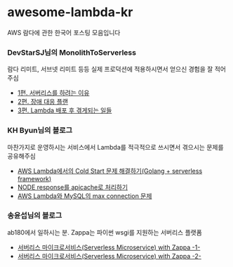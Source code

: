 # awesome-lambda-kr
AWS 람다에 관한 한국어 포스팅 모음입니다

### DevStarSJ님의 MonolithToServerless
람다 리미트, 서브넷 리미트 등등 실제 프로덕션에 적용하시면서 얻으신 경험을 잘 적어주심
- [1편. 서버리스를 하려는 이유](https://github.com/DevStarSJ/Study/blob/master/Blog/Cloud/AWS/Serverless/MonolithToServerless.01.md)
- [2편. 장애 대응 플랜](https://github.com/DevStarSJ/Study/blob/master/Blog/Cloud/AWS/Serverless/MonolithToServerless.02.md)
- [3편. Lambda 배포 후 겪게되는 일들](https://github.com/DevStarSJ/Study/blob/master/Blog/Cloud/AWS/Serverless/MonolithToServerless.03.md)

### KH Byun님의 블로그
마찬가지로 운영하시는 서비스에서 Lambda를 적극적으로 쓰시면서 겪으시는 문제를 공유해주심
- [AWS Lambda에서의 Cold Start 문제 해결하기(Golang + serverless framework)](https://novemberde.github.io/aws/2018/02/02/Lambda_coldStart.html)
- [NODE response를 apicache로 처리하기](https://novemberde.github.io/node/2018/03/01/Node_apicache.html)
- [AWS Lambda와 MySQL의 max connection 문제](https://novemberde.github.io/aws/2018/01/29/Mysql_maxConnection.html)

### 송윤섭님의 블로그
ab180에서 일하시는 분. Zappa는 파이썬 wsgi를 지원하는 서버리스 플랫폼
- [서버리스 마이크로서비스(Serverless Microservice) with Zappa -1-](https://songyunseop.github.io/post/2017/09/serverless-microservice-with-zappa-1-/)
- [서버리스 마이크로서비스(Serverless Microservice) with Zappa -2-](https://songyunseop.github.io/post/2017/09/serverless-microservice-with-zappa-2-/)
